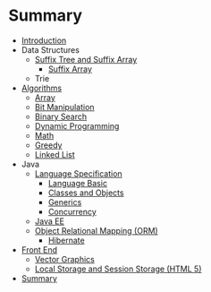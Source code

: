 # Summary

* [Introduction](README.md)
* Data Structures
   * [Suffix Tree and Suffix Array](suffix_tree_and_suffix_array.md)
       * [Suffix Array](suffix_array.md)
   * Trie
* [Algorithms](algorithms.md)
   * [Array](array.md)
   * [Bit Manipulation](bit_manipulation.md)
   * [Binary Search](binary_search.md)
   * [Dynamic Programming](dynamic_programming.md)
   * [Math](math.md)
   * [Greedy](greedy.md)
   * [Linked List](linked_list.md)
* Java
   * [Language Specification](java_language_specification.md)
       * [Language Basic](java_language_basic.md)
       * [Classes and Objects](java_classes_and_objects.md)
       * [Generics](java_generics.md)
       * [Concurrency](java_concurrency.md)
   * [Java EE](java-ee.md)
   * [Object Relational Mapping (ORM)](object_relational_mapping.md)
       * [Hibernate](hibernate.md)
* [Front End](front_end.md)
   * [Vector Graphics](vector_graphics.md)
   * [Local Storage and Session Storage (HTML 5)](local_storage_and_session_storage.md)
* [Summary](SUMMARY.md)

